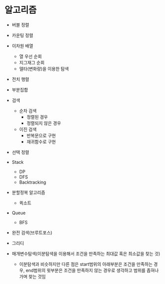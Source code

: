# 알고리즘

- 버블 정렬
- 카운팅 정렬
- 이차원 배열
  - 열 우선 순회
  - 지그재그 순회
  - 델타(변화량)을 이용한 탐색
- 전치 행렬
- 부분집합
- 검색
  - 순차 검색
    - 정렬된 경우
    - 정렬되지 않은 경우
  - 이진 검색
    - 반복문으로 구현
    - 재귀함수로 구현
- 선택 정렬
- Stack
  - DP
  - DFS
  - Backtracking

- 분할정복 알고리즘
  - 퀵소트

- Queue
  - BFS






- 완전 검색(브루트포스)
- 그리디
- 매개변수탐색(이분탐색을 이용해서 조건을 만족하는 최대값 혹은 최소값을 찾는 것)

  - 이분탐색과 비슷하지만 다른 점은 start범위의 아래부분은 조건을 만족하는 경우, end범위의 윗부분은 조건을 만족하지 않는 경우로 생각하고 범위를 좁혀나가며 찾는 것임